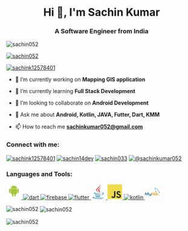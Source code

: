 <h1 align="center">Hi 👋, I'm Sachin Kumar</h1>
<h3 align="center">A Software Engineer from India</h3>

<p align="left"> <img src="https://komarev.com/ghpvc/?username=sachin052&label=Profile%20views&color=0e75b6&style=flat" alt="sachin052" /> </p>

<p align="left"> <a href="https://github.com/ryo-ma/github-profile-trophy"><img src="https://github-profile-trophy.vercel.app/?username=sachin052" alt="sachin052" /></a> </p>

<p align="left"> <a href="https://twitter.com/sachink12578401" target="blank"><img src="https://img.shields.io/twitter/follow/sachink12578401?logo=twitter&style=for-the-badge" alt="sachink12578401" /></a> </p>

- 🔭 I’m currently working on **Mapping GIS application**

- 🌱 I’m currently learning **Full Stack Development**

- 👯 I’m looking to collaborate on **Android Development**

- 💬 Ask me about **Android, Kotlin, JAVA, Futter, Dart, KMM**

- 📫 How to reach me **sachinkumar052@gmail.com**

<h3 align="left">Connect with me:</h3>
<p align="left">
<a href="https://twitter.com/sachink12578401" target="blank"><img align="center" src="https://raw.githubusercontent.com/rahuldkjain/github-profile-readme-generator/master/src/images/icons/Social/twitter.svg" alt="sachink12578401" height="30" width="40" /></a>
<a href="https://linkedin.com/in/sachin14dev" target="blank"><img align="center" src="https://raw.githubusercontent.com/rahuldkjain/github-profile-readme-generator/master/src/images/icons/Social/linked-in-alt.svg" alt="sachin14dev" height="30" width="40" /></a>
<a href="https://fb.com/sachin033" target="blank"><img align="center" src="https://raw.githubusercontent.com/rahuldkjain/github-profile-readme-generator/master/src/images/icons/Social/facebook.svg" alt="sachin033" height="30" width="40" /></a>
<a href="https://www.hackerrank.com/@sachinkumar052" target="blank"><img align="center" src="https://raw.githubusercontent.com/rahuldkjain/github-profile-readme-generator/master/src/images/icons/Social/hackerrank.svg" alt="@sachinkumar052" height="30" width="40" /></a>
</p>


<h3 align="left">Languages and Tools:</h3>
<p align="left"> <a href="https://developer.android.com" target="_blank" rel="noreferrer"> <img src="https://raw.githubusercontent.com/devicons/devicon/master/icons/android/android-original-wordmark.svg" alt="android" width="40" height="40"/> </a> <a href="https://dart.dev" target="_blank" rel="noreferrer"> <img src="https://www.vectorlogo.zone/logos/dartlang/dartlang-icon.svg" alt="dart" width="40" height="40"/> </a> <a href="https://firebase.google.com/" target="_blank" rel="noreferrer"> <img src="https://www.vectorlogo.zone/logos/firebase/firebase-icon.svg" alt="firebase" width="40" height="40"/> </a> <a href="https://flutter.dev" target="_blank" rel="noreferrer"> <img src="https://www.vectorlogo.zone/logos/flutterio/flutterio-icon.svg" alt="flutter" width="40" height="40"/> </a> <a href="https://www.java.com" target="_blank" rel="noreferrer"> <img src="https://raw.githubusercontent.com/devicons/devicon/master/icons/java/java-original.svg" alt="java" width="40" height="40"/> </a> <a href="https://developer.mozilla.org/en-US/docs/Web/JavaScript" target="_blank" rel="noreferrer"> <img src="https://raw.githubusercontent.com/devicons/devicon/master/icons/javascript/javascript-original.svg" alt="javascript" width="40" height="40"/> </a> <a href="https://kotlinlang.org" target="_blank" rel="noreferrer"> <img src="https://www.vectorlogo.zone/logos/kotlinlang/kotlinlang-icon.svg" alt="kotlin" width="40" height="40"/> </a> <a href="https://www.mysql.com/" target="_blank" rel="noreferrer"> <img src="https://raw.githubusercontent.com/devicons/devicon/master/icons/mysql/mysql-original-wordmark.svg" alt="mysql" width="40" height="40"/> </a> </p>

<p><img align="left" src="https://github-readme-stats.vercel.app/api/top-langs?username=sachin052&show_icons=true&locale=en&layout=compact" alt="sachin052" /></p>

<p>&nbsp;<img align="center" src="https://github-readme-stats.vercel.app/api?username=sachin052&show_icons=true&locale=en" alt="sachin052" /></p>

<p><img align="center" src="https://github-readme-streak-stats.herokuapp.com/?user=sachin052&" alt="sachin052" /></p>
